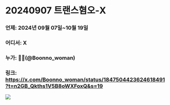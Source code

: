 # 20240907 트랜스혐오-X
### 언제: 2024년 09월 07일~10월 19일
### 어디서: X
### 누가: 🤦‍♀️(@Boonno_woman)
### 링크: https://x.com/Boonno_woman/status/1847504423624618491?t=n2GB_Qkths1V5B8oWXFoxQ&s=19


![](https://archive.6k2ldk.xyz/hate/20240907-trans-x/1.jpg)
